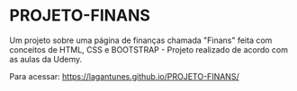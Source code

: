 # PROJETO-FINANS
Um projeto sobre uma página de finanças chamada "Finans" feita com conceitos de HTML, CSS e BOOTSTRAP - Projeto realizado de acordo com as aulas da Udemy.

Para acessar: https://lagantunes.github.io/PROJETO-FINANS/
